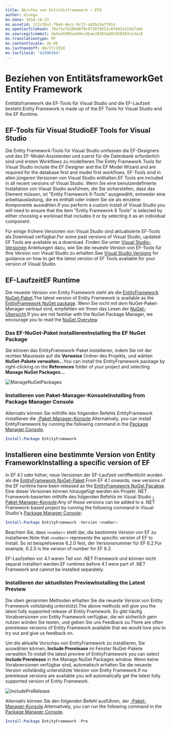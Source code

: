 ```yaml
---
title: Abrufen von Entitätsframework – EF6
author: divega
ms.date: 2016-10-23
ms.assetid: 122c38a2-f9e8-4ecc-9c72-a83bc9af7814
ms.openlocfilehash: 78ef1e7b20bd879c972870552c8f692e153b7abb
ms.sourcegitcommit: dadee5905ada9ecdbae28363a682950383ce3e10
ms.translationtype: MT
ms.contentlocale: de-DE
ms.lasthandoff: 08/27/2018
ms.locfileid: "42996564"
---
```

# <a name="get-entity-framework"></a><span data-ttu-id="78b6b-102">Beziehen von Entitätsframework</span><span class="sxs-lookup"><span data-stu-id="78b6b-102">Get Entity Framework</span></span>
<span data-ttu-id="78b6b-103">Entitätsframework die EF-Tools für Visual Studio und die EF-Laufzeit besteht.</span><span class="sxs-lookup"><span data-stu-id="78b6b-103">Entity Framework is made up of the EF Tools for Visual Studio and the EF Runtime.</span></span>

## <a name="ef-tools-for-visual-studio"></a><span data-ttu-id="78b6b-104">EF-Tools für Visual Studio</span><span class="sxs-lookup"><span data-stu-id="78b6b-104">EF Tools for Visual Studio</span></span>

<span data-ttu-id="78b6b-105">Die Entity Framework-Tools für Visual Studio umfassen die EF-Designers und des EF-Model-Assistenten und zuerst für die Datenbank erforderlich sind und ersten Workflows zu modellieren.</span><span class="sxs-lookup"><span data-stu-id="78b6b-105">The Entity Framework Tools for Visual Studio include the EF Designer and the EF Model Wizard and are required for the database first and model first workflows.</span></span> <span data-ttu-id="78b6b-106">EF-Tools sind in allen jüngeren Versionen von Visual Studio enthalten.</span><span class="sxs-lookup"><span data-stu-id="78b6b-106">EF Tools are included in all recent versions of Visual Studio.</span></span> <span data-ttu-id="78b6b-107">Wenn Sie eine benutzerdefinierte Installation von Visual Studio ausführen, die Sie sicherstellen, dass das Element müssen, ist "Entity Framework 6-Tools" ausgewählt, entweder eine arbeitsauslastung, die es enthält oder indem Sie sie als einzelne Komponente auswählen.</span><span class="sxs-lookup"><span data-stu-id="78b6b-107">If you perform a custom install of Visual Studio you will need to ensure that the item "Entity Framework 6 Tools" is selected by either choosing a workload that includes it or by selecting it as an individual component.</span></span>

<span data-ttu-id="78b6b-108">Für einige frühere Versionen von Visual Studio sind aktualisierte EF-Tools als Download verfügbar.</span><span class="sxs-lookup"><span data-stu-id="78b6b-108">For some past versions of Visual Studio, updated EF Tools are available as a download.</span></span> <span data-ttu-id="78b6b-109">Finden Sie unter [Visual Studio-Versionen](~/ef6/what-is-new/visual-studio.md) Anleitungen dazu, wie Sie die neueste Version von EF-Tools für Ihre Version von Visual Studio zu erhalten.</span><span class="sxs-lookup"><span data-stu-id="78b6b-109">See [Visual Studio Versions](~/ef6/what-is-new/visual-studio.md) for guidance on how to get the latest version of EF Tools available for your version of Visual Studio.</span></span>

## <a name="ef-runtime"></a><span data-ttu-id="78b6b-110">EF-Laufzeit</span><span class="sxs-lookup"><span data-stu-id="78b6b-110">EF Runtime</span></span>

<span data-ttu-id="78b6b-111">Die neueste Version von Entity Framework steht als die [EntityFramework NuGet-Paket](http://nuget.org/packages/EntityFramework/).</span><span class="sxs-lookup"><span data-stu-id="78b6b-111">The latest version of Entity Framework is available as the [EntityFramework NuGet package](http://nuget.org/packages/EntityFramework/).</span></span> <span data-ttu-id="78b6b-112">Wenn Sie nicht mit dem NuGet-Paket-Manager vertraut sind, empfehlen wir Ihnen das Lesen der [NuGet-Übersicht](https://docs.microsoft.com/nuget/consume-packages/overview-and-workflow).</span><span class="sxs-lookup"><span data-stu-id="78b6b-112">If you are not familiar with the NuGet Package Manager, we encourage you to read the [NuGet Overview](https://docs.microsoft.com/nuget/consume-packages/overview-and-workflow).</span></span>

### <a name="installing-the-ef-nuget-package"></a><span data-ttu-id="78b6b-113">Das EF-NuGet-Paket installieren</span><span class="sxs-lookup"><span data-stu-id="78b6b-113">Installing the EF NuGet Package</span></span>

<span data-ttu-id="78b6b-114">Sie können das EntityFramework-Paket installieren, indem Sie mit der rechten Maustaste auf die **Verweise** Ordner des Projekts, und wählen **NuGet-Pakete verwalten...**</span><span class="sxs-lookup"><span data-stu-id="78b6b-114">You can install the EntityFramework package by right-clicking on the **References** folder of your project and selecting **Manage NuGet Packages…**</span></span>

![ManageNuGetPackages](~/ef6/media/managenugetpackages.png)

### <a name="installing-from-package-manager-console"></a><span data-ttu-id="78b6b-116">Installieren von Paket-Manager-Konsole</span><span class="sxs-lookup"><span data-stu-id="78b6b-116">Installing from Package Manager Console</span></span>

<span data-ttu-id="78b6b-117">Alternativ können Sie mithilfe des folgenden Befehls EntityFramework installieren die [-Paket-Manager-Konsole](http://docs.nuget.org/docs/start-here/using-the-package-manager-console).</span><span class="sxs-lookup"><span data-stu-id="78b6b-117">Alternatively, you can install EntityFramework by running the following command in the [Package Manager Console](http://docs.nuget.org/docs/start-here/using-the-package-manager-console).</span></span>

``` powershell
Install-Package EntityFramework
```

## <a name="installing-a-specific-version-of-ef"></a><span data-ttu-id="78b6b-118">Installieren eine bestimmte Version von Entity Framework</span><span class="sxs-lookup"><span data-stu-id="78b6b-118">Installing a specific version of EF</span></span>

<span data-ttu-id="78b6b-119">In EF 4.1 oder höher, neue Versionen der EF-Laufzeit veröffentlicht wurden als die [EntityFramework NuGet-Paket](https://www.nuget.org/packages/EntityFramework/).</span><span class="sxs-lookup"><span data-stu-id="78b6b-119">From EF 4.1 onwards, new versions of the EF runtime have been released as the [EntityFramework NuGet Pacakge](https://www.nuget.org/packages/EntityFramework/).</span></span> <span data-ttu-id="78b6b-120">Eine dieser Versionen können hinzugefügt werden ein Projekt .NET Framework-basierten mithilfe des folgenden Befehls im Visual Studio [-Paket-Manager-Konsole](http://docs.nuget.org/docs/start-here/using-the-package-manager-console):</span><span class="sxs-lookup"><span data-stu-id="78b6b-120">Any of those versions can be added to a .NET Framework-based project by running the following command in Visual Studio's [Package Manager Console](http://docs.nuget.org/docs/start-here/using-the-package-manager-console):</span></span>

``` powershell
Install-Package EntityFramework -Version <number>
```

<span data-ttu-id="78b6b-121">Beachten Sie, dass `<number>` stellt dar, die bestimmte Version von EF zu installieren.</span><span class="sxs-lookup"><span data-stu-id="78b6b-121">Note that `<number>` represents the specific version of EF to install.</span></span> <span data-ttu-id="78b6b-122">So ist beispielsweise 6.2.0 fest, der Versionsnummer für EF 6.2.</span><span class="sxs-lookup"><span data-stu-id="78b6b-122">For example, 6.2.0 is the version of number for EF 6.2.</span></span>   

<span data-ttu-id="78b6b-123">EF-Laufzeiten vor 4.1 waren Teil von .NET Framework und können nicht separat installiert werden.</span><span class="sxs-lookup"><span data-stu-id="78b6b-123">EF runtimes before 4.1 were part of .NET Framework and cannot be installed separately.</span></span>

### <a name="installing-the-latest-preview"></a><span data-ttu-id="78b6b-124">Installieren der aktuellsten Preview</span><span class="sxs-lookup"><span data-stu-id="78b6b-124">Installing the Latest Preview</span></span>

<span data-ttu-id="78b6b-125">Die oben genannten Methoden erhalten Sie die neueste Version von Entity Framework vollständig unterstützt.</span><span class="sxs-lookup"><span data-stu-id="78b6b-125">The above methods will give you the latest fully supported release of Entity Framework.</span></span> <span data-ttu-id="78b6b-126">Es gibt häufig Vorabversionen von Entity Framework verfügbar, die wir sicherlich gern nutzen würden Sie testen, und geben Sie uns Feedback zu.</span><span class="sxs-lookup"><span data-stu-id="78b6b-126">There are often prerelease versions of Entity Framework available that we would love you to try out and give us feedback on.</span></span>

<span data-ttu-id="78b6b-127">Um die aktuelle Vorschau von EntityFramework zu installieren, Sie auswählen können, **Include Prerelease** im Fenster NuGet-Pakete verwalten.</span><span class="sxs-lookup"><span data-stu-id="78b6b-127">To install the latest preview of EntityFramework you can select **Include Prerelease** in the Manage NuGet Packages window.</span></span> <span data-ttu-id="78b6b-128">Wenn keine Vorabversionen verfügbar sind, automatisch erhalten Sie die neueste Version vollständig unterstützte Version von Entity Framework.</span><span class="sxs-lookup"><span data-stu-id="78b6b-128">If no prerelease versions are available you will automatically get the latest fully supported version of Entity Framework.</span></span>

![IncludePreRelease](~/ef6/media/includeprerelease.png)

<span data-ttu-id="78b6b-130">Alternativ können Sie den folgenden Befehl ausführen, der [-Paket-Manager-Konsole](http://docs.nuget.org/docs/start-here/using-the-package-manager-console).</span><span class="sxs-lookup"><span data-stu-id="78b6b-130">Alternatively, you can run the following command in the [Package Manager Console](http://docs.nuget.org/docs/start-here/using-the-package-manager-console).</span></span>

``` powershell
Install-Package EntityFramework -Pre
```
